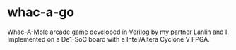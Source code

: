 # whac-a-go

Whac-A-Mole arcade game developed in Verilog by my partner Lanlin and I. Implemented on a De1-SoC board with a Intel/Altera Cyclone V FPGA.
